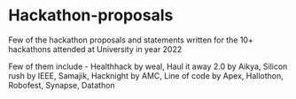 # Hackathon-proposals
Few of the hackathon proposals and statements written for the 10+ hackathons attended at University in year 2022

Few of them include - Healthhack by weal, Haul it away 2.0 by Aikya, Silicon rush by IEEE, Samajik, Hacknight by AMC, Line of code by Apex, Hallothon, Robofest, Synapse, Datathon
